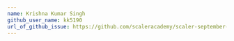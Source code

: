 ```yaml
---
name: Krishna Kumar Singh
github_user_name: kk5190
url_of_github_issue: https://github.com/scaleracademy/scaler-september-open-source-challenge/issues/263
---
```

